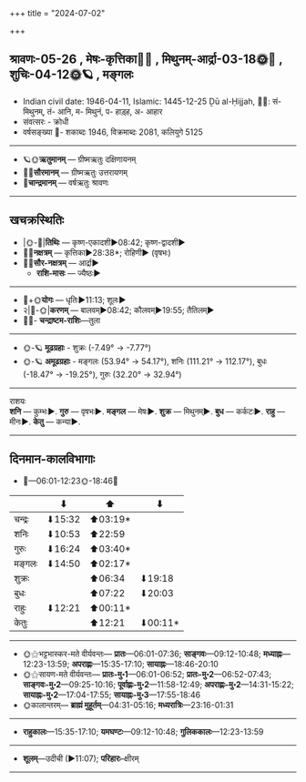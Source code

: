 +++
title = "2024-07-02"

+++
## श्रावणः-05-26  ,  मेषः-कृत्तिका🌛🌌  ,  मिथुनम्-आर्द्रा-03-18🌞🌌  ,  शुचिः-04-12🌞🪐  ,  मङ्गलः
- Indian civil date: 1946-04-11, Islamic: 1445-12-25 Ḏū al-Ḥijjah, 🌌🌞: सं- मिथुनम्, तं- आनि, म- मिथुनं, प- हाड़्ह, अ- आहार
- संवत्सरः - क्रोधी
- वर्षसङ्ख्या 🌛- शकाब्दः 1946, विक्रमाब्दः 2081, कलियुगे 5125
___________________
- 🪐🌞**ऋतुमानम्** — ग्रीष्मऋतुः दक्षिणायनम्
- 🌌🌞**सौरमानम्** — ग्रीष्मऋतुः उत्तरायणम्
- 🌛**चान्द्रमानम्** — वर्षऋतुः श्रावणः
___________________


## खचक्रस्थितिः
- |🌞-🌛|**तिथिः** — कृष्ण-एकादशी►08:42; कृष्ण-द्वादशी►  
- 🌌🌛**नक्षत्रम्** — कृत्तिका►28:38*; रोहिणी► (वृषभः)  
- 🌌🌞**सौर-नक्षत्रम्** — आर्द्रा►  
  - **राशि-मासः** — ज्यैष्ठः► 
___________________
- 🌛+🌞**योगः** — धृतिः►11:13; शूलः►  
- २|🌛-🌞|**करणम्** — बालवम्►08:42; कौलवम्►19:55; तैतिलम्►  
- 🌌🌛- **चन्द्राष्टम-राशिः**—तुला  
___________________
- 🌞-🪐 **मूढग्रहाः** - शुक्रः (-7.49° → -7.77°)
- 🌞-🪐 **अमूढग्रहाः** - मङ्गलः (53.94° → 54.17°), शनिः (111.21° → 112.17°), बुधः (-18.47° → -19.25°), गुरुः (32.20° → 32.94°)
___________________
राशयः  
**शनि** — कुम्भः►. **गुरु** — वृषभः►. **मङ्गल** — मेषः►. **शुक्र** — मिथुनम्►. **बुध** — कर्कटः►. **राहु** — मीनः►. **केतु** — कन्या►. 
___________________


## दिनमान-कालविभागाः
- 🌅—06:01-12:23🌞-18:46🌇  

|      |⬇     |⬆     |⬇     |
|------|-----|-----|------|
|चन्द्रः|⬇15:32 |⬆03:19*|     |
|शनिः   |⬇10:53 |⬆22:59 |     |
|गुरुः  |⬇16:24 |⬆03:40*|     |
|मङ्गलः |⬇14:50 |⬆02:17*|     |
|शुक्रः |     |⬆06:34 |⬇19:18 |
|बुधः   |     |⬆07:22 |⬇20:03 |
|राहुः  |⬇12:21 |⬆00:11*|     |
|केतुः  |     |⬆12:21 |⬇00:11*|
___________________
- 🌞⚝भट्टभास्कर-मते वीर्यवन्तः— **प्रातः**—06:01-07:36; **साङ्गवः**—09:12-10:48; **मध्याह्नः**—12:23-13:59; **अपराह्णः**—15:35-17:10; **सायाह्नः**—18:46-20:10  
- 🌞⚝सायण-मते वीर्यवन्तः— **प्रातः-मु॰1**—06:01-06:52; **प्रातः-मु॰2**—06:52-07:43; **साङ्गवः-मु॰2**—09:25-10:16; **पूर्वाह्णः-मु॰2**—11:58-12:49; **अपराह्णः-मु॰2**—14:31-15:22; **सायाह्नः-मु॰2**—17:04-17:55; **सायाह्नः-मु॰3**—17:55-18:46  
- 🌞कालान्तरम्— **ब्राह्मं मुहूर्तम्**—04:31-05:16; **मध्यरात्रिः**—23:16-01:31  
___________________
- **राहुकालः**—15:35-17:10; **यमघण्टः**—09:12-10:48; **गुलिककालः**—12:23-13:59  
___________________
- **शूलम्**—उदीची (►11:07); **परिहारः**–क्षीरम्  
___________________
